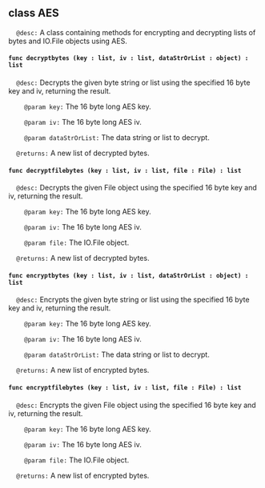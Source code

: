 ## class AES

&nbsp;&nbsp;&nbsp;&nbsp;```@desc:``` A class containing methods for encrypting and decrypting lists of bytes and IO.File objects using AES.

#### ```func decryptbytes (key : list, iv : list, dataStrOrList : object) : list```

&nbsp;&nbsp;&nbsp;&nbsp;```@desc:``` Decrypts the given byte string or list using the specified 16 byte key and iv, returning the result.

&nbsp;&nbsp;&nbsp;&nbsp;&nbsp;&nbsp;&nbsp;&nbsp;```@param key:``` The 16 byte long AES key.

&nbsp;&nbsp;&nbsp;&nbsp;&nbsp;&nbsp;&nbsp;&nbsp;```@param iv:``` The 16 byte long AES iv.

&nbsp;&nbsp;&nbsp;&nbsp;&nbsp;&nbsp;&nbsp;&nbsp;```@param dataStrOrList:``` The data string or list to decrypt.

&nbsp;&nbsp;&nbsp;&nbsp;```@returns:``` A new list of decrypted bytes.

#### ```func decryptfilebytes (key : list, iv : list, file : File) : list```

&nbsp;&nbsp;&nbsp;&nbsp;```@desc:``` Decrypts the given File object using the specified 16 byte key and iv, returning the result.

&nbsp;&nbsp;&nbsp;&nbsp;&nbsp;&nbsp;&nbsp;&nbsp;```@param key:``` The 16 byte long AES key.

&nbsp;&nbsp;&nbsp;&nbsp;&nbsp;&nbsp;&nbsp;&nbsp;```@param iv:``` The 16 byte long AES iv.

&nbsp;&nbsp;&nbsp;&nbsp;&nbsp;&nbsp;&nbsp;&nbsp;```@param file:``` The IO.File object.

&nbsp;&nbsp;&nbsp;&nbsp;```@returns:``` A new list of decrypted bytes.

#### ```func encryptbytes (key : list, iv : list, dataStrOrList : object) : list```

&nbsp;&nbsp;&nbsp;&nbsp;```@desc:``` Encrypts the given byte string or list using the specified 16 byte key and iv, returning the result.

&nbsp;&nbsp;&nbsp;&nbsp;&nbsp;&nbsp;&nbsp;&nbsp;```@param key:``` The 16 byte long AES key.

&nbsp;&nbsp;&nbsp;&nbsp;&nbsp;&nbsp;&nbsp;&nbsp;```@param iv:``` The 16 byte long AES iv.

&nbsp;&nbsp;&nbsp;&nbsp;&nbsp;&nbsp;&nbsp;&nbsp;```@param dataStrOrList:``` The data string or list to decrypt.

&nbsp;&nbsp;&nbsp;&nbsp;```@returns:``` A new list of encrypted bytes.

#### ```func encryptfilebytes (key : list, iv : list, file : File) : list```

&nbsp;&nbsp;&nbsp;&nbsp;```@desc:``` Encrypts the given File object using the specified 16 byte key and iv, returning the result.

&nbsp;&nbsp;&nbsp;&nbsp;&nbsp;&nbsp;&nbsp;&nbsp;```@param key:``` The 16 byte long AES key.

&nbsp;&nbsp;&nbsp;&nbsp;&nbsp;&nbsp;&nbsp;&nbsp;```@param iv:``` The 16 byte long AES iv.

&nbsp;&nbsp;&nbsp;&nbsp;&nbsp;&nbsp;&nbsp;&nbsp;```@param file:``` The IO.File object.

&nbsp;&nbsp;&nbsp;&nbsp;```@returns:``` A new list of encrypted bytes.

